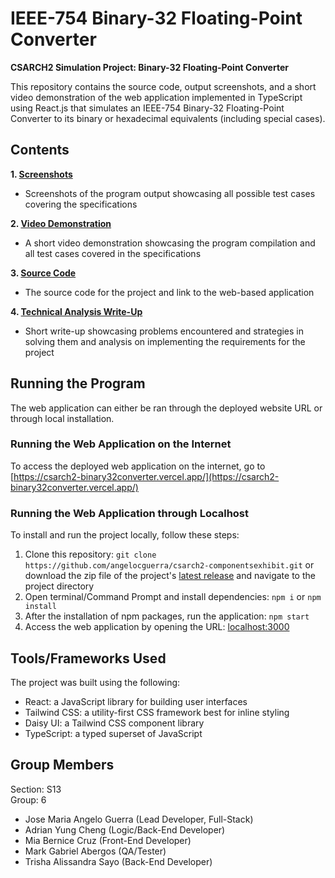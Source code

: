 # IEEE-754 Binary-32 Floating-Point Converter

**CSARCH2 Simulation Project: Binary-32 Floating-Point Converter**

This repository contains the source code, output screenshots, and a short video demonstration of the web application implemented in TypeScript using React.js that simulates an IEEE-754 Binary-32 Floating-Point Converter to its binary or hexadecimal equivalents (including special cases).

## Contents
**1. [Screenshots](https://github.com/angelocguerra/csarch2-simulationproject/blob/main/S13-Group6_Screenshots.pdf)**<br>
- Screenshots of the program output showcasing all possible test cases covering the specifications<br>

**2. [Video Demonstration](https://bit.ly/S13-Group6_VideoDemonstration)**
- A short video demonstration showcasing the program compilation and all test cases covered in the specifications<br>

**3. [Source Code](https://github.com/angelocguerra/csarch2-simulationproject/tree/main/src)**<br>
- The source code for the project and link to the web-based application<br>

**4. [Technical Analysis Write-Up](https://github.com/angelocguerra/csarch2-simulationproject/blob/main/S13-Group6_AnalysisWriteUp.pdf)**<br>
- Short write-up showcasing problems encountered and strategies in solving them and analysis on implementing the requirements for the project<br>

## Running the Program
The web application can either be ran through the deployed website URL or through local installation.

### Running the Web Application on the Internet
To access the deployed web application on the internet, go to [https://csarch2-binary32converter.vercel.app/](https://csarch2-binary32converter.vercel.app/)

### Running the Web Application through Localhost
To install and run the project locally, follow these steps:
1. Clone this repository: `git clone https://github.com/angelocguerra/csarch2-componentsexhibit.git` or download the zip file of the project's [latest release](https://github.com/angelocguerra/csarch2-simulationproject/releases/tag/prod) and navigate to the project directory
2. Open terminal/Command Prompt and install dependencies: `npm i` or `npm install`
3. After the installation of npm packages, run the application: `npm start`
4. Access the web application by opening the URL: [localhost:3000](localhost:3000)

## Tools/Frameworks Used
The project was built using the following:
- React: a JavaScript library for building user interfaces
- Tailwind CSS: a utility-first CSS framework best for inline styling
- Daisy UI: a Tailwind CSS component library
- TypeScript: a typed superset of JavaScript

## Group Members
Section: S13<br>
Group: 6<br>
- Jose Maria Angelo Guerra (Lead Developer, Full-Stack)
- Adrian Yung Cheng (Logic/Back-End Developer)
- Mia Bernice Cruz (Front-End Developer)
- Mark Gabriel Abergos (QA/Tester)
- Trisha Alissandra Sayo (Back-End Developer)
